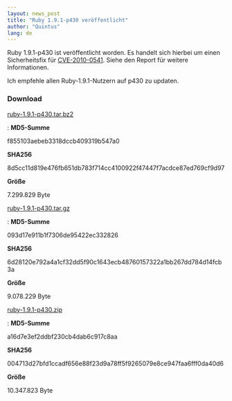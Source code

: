 ```yaml
---
layout: news_post
title: "Ruby 1.9.1-p430 veröffentlicht"
author: "Quintus"
lang: de
---
```


Ruby 1.9.1-p430 ist veröffentlicht worden. Es handelt sich hierbei um
einen Sicherheitsfix für [CVE-2010-0541][1]. Siehe den Report für
weitere Informationen.

Ich empfehle allen Ruby-1.9.1-Nutzern auf p430 zu updaten.

### Download

[ruby-1.9.1-p430.tar.bz2][2]

: **MD5-Summe**
  
  f855103aebeb3318dccb409319b547a0
  
  **SHA256**
  
  8d5cc11d819e476fb651db783f714cc4100922f47447f7acdce87ed769cf9d97
  
  **Größe**
  
  7\.299.829 Byte

[ruby-1.9.1-p430.tar.gz][3]

: **MD5-Summe**
  
  093d17e911b1f7306de95422ec332826
  
  **SHA256**
  
  6d28120e792a4a1cf32dd5f90c1643ecb48760157322a1bb267dd784d14fcb3a
  
  **Größe**
  
  9\.078.229 Byte

[ruby-1.9.1-p430.zip][4]

: **MD5-Summe**
  
  a16d7e3ef2ddbf230cb4dab6c917c8aa
  
  **SHA256**
  
  004713d27bfd1ccadf656e88f23d9a78ff5f9265079e8ce947faa6fff0da40d6
  
  **Größe**
  
  10\.347.823 Byte



[1]: http://www.ruby-lang.org/de/news/2010/08/24/xss-in-webrick-cve-2010-0541/ 
[2]: ftp://ftp.ruby-lang.org/pub/ruby/1.9/ruby-1.9.1-p430.tar.bz2 
[3]: ftp://ftp.ruby-lang.org/pub/ruby/1.9/ruby-1.9.1-p430.tar.gz 
[4]: ftp://ftp.ruby-lang.org/pub/ruby/1.9/ruby-1.9.1-p430.zip 
